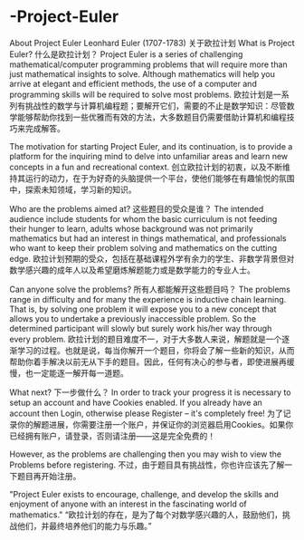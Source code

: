 # -Project-Euler
 About Project Euler
Leonhard Euler (1707-1783)
关于欧拉计划
What is Project Euler?
什么是欧拉计划？
Project Euler is a series of challenging mathematical/computer programming problems that will require more than just mathematical insights to solve. Although mathematics will help you arrive at elegant and efficient methods, the use of a computer and programming skills will be required to solve most problems.
欧拉计划是一系列有挑战性的数学与计算机编程题；要解开它们，需要的不止是数学知识：尽管数学能够帮助你找到一些优雅而有效的方法，大多数题目仍需要借助计算机和编程技巧来完成解答。

The motivation for starting Project Euler, and its continuation, is to provide a platform for the inquiring mind to delve into unfamiliar areas and learn new concepts in a fun and recreational context.
创立欧拉计划的初衷，以及不断维持其运行的动力，在于为好奇的头脑提供一个平台，使他们能够在有趣愉悦的氛围中，探索未知领域，学习新的知识。


Who are the problems aimed at?
这些题目的受众是谁？
The intended audience include students for whom the basic curriculum is not feeding their hunger to learn, adults whose background was not primarily mathematics but had an interest in things mathematical, and professionals who want to keep their problem solving and mathematics on the cutting edge.
欧拉计划预期的受众，包括在基础课程外学有余力的学生、非数学背景但对数学感兴趣的成年人以及希望磨炼解题能力或是数学能力的专业人士。


Can anyone solve the problems?
所有人都能解开这些题目吗？
The problems range in difficulty and for many the experience is inductive chain learning. That is, by solving one problem it will expose you to a new concept that allows you to undertake a previously inaccessible problem. So the determined participant will slowly but surely work his/her way through every problem.
欧拉计划的题目难度不一，对于大多数人来说，解题就是一个逐渐学习的过程。也就是说，每当你解开一个题目，你将会了解一些新的知识，从而帮助你着手解决以前无从下手的题目。因此，任何有决心的参与者，即使进展再缓慢，也一定能逐一解开每一道题。


What next?
下一步做什么？
In order to track your progress it is necessary to setup an account and have Cookies enabled. If you already have an account then Login, otherwise please Register – it's completely free!
为了记录你的解题进展，你需要注册一个账户，并保证你的浏览器启用Cookies。如果你已经拥有账户，请登录，否则请注册——这是完全免费的！

However, as the problems are challenging then you may wish to view the Problems before registering.
不过，由于题目具有挑战性，你也许应该先了解一下题目再开始注册。

"Project Euler exists to encourage, challenge, and develop the skills and enjoyment of anyone with an interest in the fascinating world of mathematics."
“欧拉计划的存在，是为了每个对数学感兴趣的人，鼓励他们，挑战他们，并最终培养他们的能力与乐趣。”
